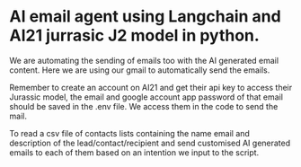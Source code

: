# AI email agent using Langchain and AI21 jurrasic J2 model in python.
We are automating the sending of emails too with the AI generated email content. Here we are using our gmail to automatically send the emails. 

Remember to create an account on AI21 and get their api key to access their Jurassic model, the email and google account app password of that email should be saved in the .env file.
We access them in the code to send the mail.

To read a csv file of contacts lists containing the name email and description of the lead/contact/recipient and send customised AI generated emails to each of them based on an intention we input to the script.
